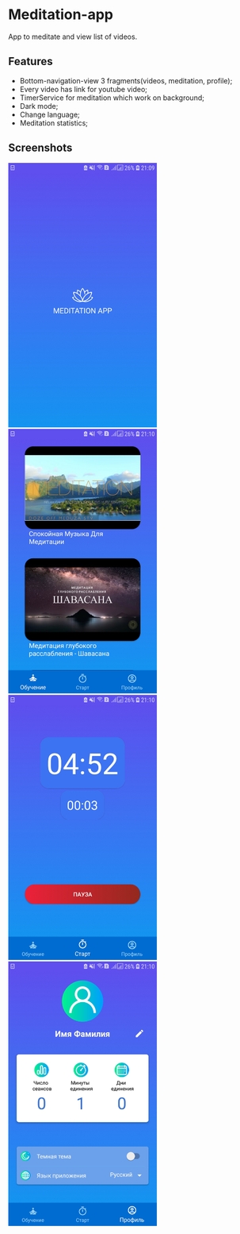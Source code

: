 
# Meditation-app

App to meditate and view list of videos.

## Features

- Bottom-navigation-view 3 fragments(videos, meditation, profile);
- Every video has link for youtube video;
- TimerService for meditation which work on background;
- Dark mode;
- Change language;
- Meditation statistics;

## Screenshots

<img src="/images/1.jpg" width="300" height="533.33">   <img src="/images/2.jpg" width="300" height="533.33">   <img src="/images/3.jpg" width="300" height="533.33">	<img src="/images/4.jpg" width="300" height="533.33">

